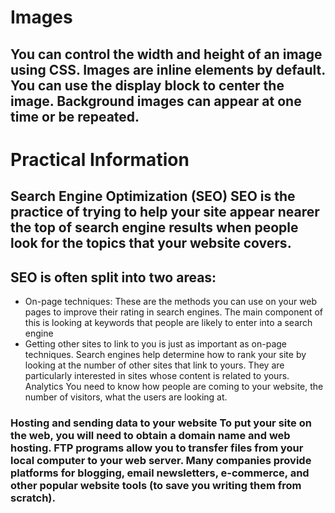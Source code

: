 # Images
## You can control the width and height of an image using CSS. Images are inline elements by default. You can use the display block to center the image. Background images can appear at one time or be repeated.

# Practical Information
## Search Engine Optimization (SEO) SEO is the practice of trying to help your site appear nearer the top of search engine results when people look for the topics that your website covers. 

## SEO is often split into two areas:
- On-page techniques: These are the methods you can use on your web pages to improve their rating in search engines. The main component of this is looking at keywords that people are likely to enter into a search engine
- Getting other sites to link to you is just as important as on-page techniques. Search engines help determine how to rank your site by looking at the number of other sites that link to yours. They are particularly interested in sites whose content is related to yours. Analytics You need to know how people are coming to your website, the number of visitors, what the users are looking at.

### Hosting and sending data to your website To put your site on the web, you will need to obtain a domain name and web hosting. FTP programs allow you to transfer files from your local computer to your web server. Many companies provide platforms for blogging, email newsletters, e-commerce, and other popular website tools (to save you writing them from scratch).
